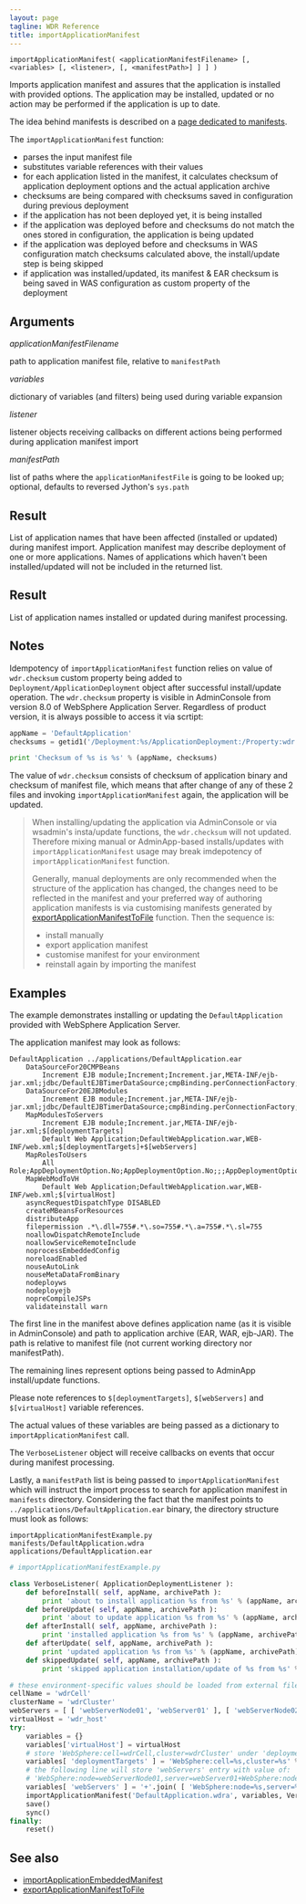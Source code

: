 ```yaml
---
layout: page
tagline: WDR Reference
title: importApplicationManifest
---
```


    importApplicationManifest( <applicationManifestFilename> [, <variables> [, <listener>, [, <manifestPath>] ] ] )

Imports application manifest and assures that the application is installed with provided options. The application may be installed, updated or no action may be performed if the application is up to date.

The idea behind manifests is described on a [page dedicated to manifests](../manifests.html).

The ``importApplicationManifest`` function:

* parses the input manifest file
* substitutes variable references with their values
* for each application listed in the manifest, it calculates checksum of application deployment options and the actual application archive
* checksums are being compared with checksums saved in configuration during previous deployment
* if the application has not been deployed yet, it is being installed
* if the application was deployed before and checksums do not match the ones stored in configuration, the application is being updated
* if the application was deployed before and checksums in WAS configuration match checksums calculated above, the install/update step is being skipped
* if application was installed/updated, its manifest & EAR checksum is being saved in WAS configuration as custom property of the deployment

## Arguments

_applicationManifestFilename_

path to application manifest file, relative to `manifestPath`

_variables_

dictionary of variables (and filters) being used during variable expansion

_listener_

listener objects receiving callbacks on different actions being performed during application manifest import

_manifestPath_

list of paths where the `applicationManifestFile` is going to be looked up; optional, defaults to reversed Jython's `sys.path`

## Result

List of application names that have been affected (installed or updated) during manifest import. Application manifest may describe deployment of one or more applications. Names of applications which haven't been installed/updated will not be included in the returned list.

## Result

List of application names installed or updated during manifest processing.

## Notes

Idempotency of ``importApplicationManifest`` function relies on value of `wdr.checksum` custom property being added to `Deployment/ApplicationDeployment` object after successful install/update operation. The `wdr.checksum` property is visible in AdminConsole from version 8.0 of WebSphere Application Server. Regardless of product version, it is always possible to access it via scrtipt:

```python
appName = 'DefaultApplication'
checksums = getid1('/Deployment:%s/ApplicationDeployment:/Property:wdr.checksum/' % appName).value

print 'Checksum of %s is %s' % (appName, checksums)
```

The value of `wdr.checksum` consists of checksum of application binary and checksum of manifest file, which means that after change of any of these 2 files and invoking `importApplicationManifest` again, the application will be updated.

> When installing/updating the application via AdminConsole or via wsadmin's insta/update functions, the ``wdr.checksum`` will not updated. Therefore mixing manual or AdminApp-based installs/updates with `importApplicationManifest` usage may break imdepotency of `importApplicationManifest` function.
> 
> Generally, manual deployments are only recommended when the structure of the application has changed, the changes need to be reflected in the manifest and your preferred way of authoring application manifests is via customising manifests generated by [exportApplicationManifestToFile](wdr.tools.exportApplicationManifestToFile.html) function. Then the sequence is:
>
> * install manually
> * export application manifest
> * customise manifest for your environment
> * reinstall again by importing the manifest

## Examples

The example demonstrates installing or updating the ``DefaultApplication`` provided with WebSphere Application Server.

The application manifest may look as follows:

    DefaultApplication ../applications/DefaultApplication.ear
    	DataSourceFor20CMPBeans
    		Increment EJB module;Increment;Increment.jar,META-INF/ejb-jar.xml;jdbc/DefaultEJBTimerDataSource;cmpBinding.perConnectionFactory;;
    	DataSourceFor20EJBModules
    		Increment EJB module;Increment.jar,META-INF/ejb-jar.xml;jdbc/DefaultEJBTimerDataSource;cmpBinding.perConnectionFactory;;;
    	MapModulesToServers
    		Increment EJB module;Increment.jar,META-INF/ejb-jar.xml;$[deploymentTargets]
    		Default Web Application;DefaultWebApplication.war,WEB-INF/web.xml;$[deploymentTargets]+$[webServers]
    	MapRolesToUsers
    		All Role;AppDeploymentOption.No;AppDeploymentOption.No;;;AppDeploymentOption.Yes;;
    	MapWebModToVH
    		Default Web Application;DefaultWebApplication.war,WEB-INF/web.xml;$[virtualHost]
    	asyncRequestDispatchType DISABLED
    	createMBeansForResources 
    	distributeApp 
    	filepermission .*\.dll=755#.*\.so=755#.*\.a=755#.*\.sl=755
    	noallowDispatchRemoteInclude 
    	noallowServiceRemoteInclude 
    	noprocessEmbeddedConfig 
    	noreloadEnabled 
    	nouseAutoLink 
    	nouseMetaDataFromBinary 
    	nodeployws 
    	nodeployejb 
    	nopreCompileJSPs 
    	validateinstall warn

The first line in the manifest above defines application name (as it is visible in AdminConsole) and path to application archive (EAR, WAR, ejb-JAR). The path is relative to manifest file (not current working directory nor manifestPath).

The remaining lines represent options being passed to AdminApp install/update functions.

Please note references to ``$[deploymentTargets]``, ``$[webServers]`` and ``$[virtualHost]`` variable references.

The actual values of these variables are being passed as a dictionary to ``importApplicationManifest`` call.

The `VerboseListener` object will receive callbacks on events that occur during manifest processing.

Lastly, a `manifestPath` list is being passed to `importApplicationManifest` which will instruct the import process to search for application manifest in `manifests` directory. Considering the fact that the manifest points to `../applications/DefaultApplication.ear` binary, the directory structure must look as follows:

    importApplicationManifestExample.py
    manifests/DefaultApplication.wdra
    applications/DefaultApplication.ear

```python
# importApplicationManifestExample.py

class VerboseListener( ApplicationDeploymentListener ):
    def beforeInstall( self, appName, archivePath ):
        print 'about to install application %s from %s' % (appName, archivePath)
    def beforeUpdate( self, appName, archivePath ):
        print 'about to update application %s from %s' % (appName, archivePath)
    def afterInstall( self, appName, archivePath ):
        print 'installed application %s from %s' % (appName, archivePath)
    def afterUpdate( self, appName, archivePath ):
        print 'updated application %s from %s' % (appName, archivePath)
    def skippedUpdate( self, appName, archivePath ):
        print 'skipped application installation/update of %s from %s' % (appName, archivePath)

# these environment-specific values should be loaded from external file/script:
cellName = 'wdrCell'
clusterName = 'wdrCluster'
webServers = [ [ 'webServerNode01', 'webServer01' ], [ 'webServerNode02', 'webServer02' ] ]
virtualHost = 'wdr_host'
try:
    variables = {}
    variables['virtualHost'] = virtualHost
    # store 'WebSphere:cell=wdrCell,cluster=wdrCluster' under 'deploymentTargets' key
    variables[ 'deploymentTargets' ] = 'WebSphere:cell=%s,cluster=%s' % ( cellName, clusterName )
    # the following line will store 'webServers' entry with value of:
    # 'WebSphere:node=webServerNode01,server=webServer01+WebSphere:node=webServerNode02,server=webServer02'
    variables[ 'webServers' ] = '+'.join( [ 'WebSphere:node=%s,server=%s' % tuple(ws) for ws in webServers ] )
    importApplicationManifest('DefaultApplication.wdra', variables, VerboseListener(), ['manifests'])
    save()
    sync()
finally:
    reset()
```

## See also

* [importApplicationEmbeddedManifest](wdr.manifest.importApplicationEmbeddedManifest.html)
* [exportApplicationManifestToFile](wdr.tools.exportApplicationManifestToFile.html)
